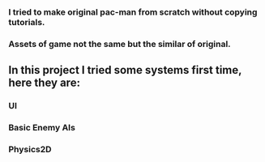 ### I tried to make original pac-man from scratch without copying tutorials.
### Assets of game not the same but the similar of original.
## In this project I tried some systems first time, here they are:
### UI
### Basic Enemy AIs
### Physics2D 
###
